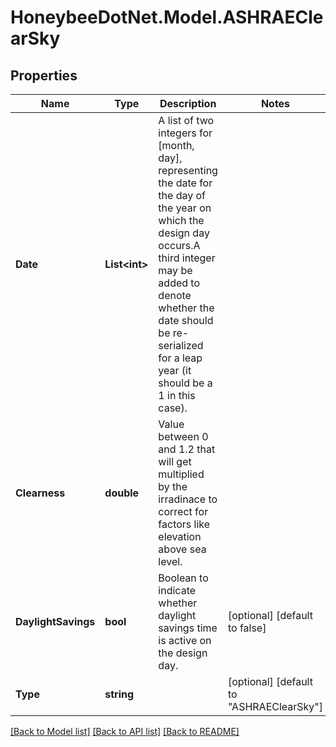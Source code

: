 
# HoneybeeDotNet.Model.ASHRAEClearSky

## Properties

Name | Type | Description | Notes
------------ | ------------- | ------------- | -------------
**Date** | **List&lt;int&gt;** | A list of two integers for [month, day], representing the date for the day of the year on which the design day occurs.A third integer may be added to denote whether the date should be re-serialized for a leap year (it should be a 1 in this case). | 
**Clearness** | **double** | Value between 0 and 1.2 that will get multiplied by the irradinace to correct for factors like elevation above sea level. | 
**DaylightSavings** | **bool** | Boolean to indicate whether daylight savings time is active on the design day. | [optional] [default to false]
**Type** | **string** |  | [optional] [default to "ASHRAEClearSky"]

[[Back to Model list]](../README.md#documentation-for-models)
[[Back to API list]](../README.md#documentation-for-api-endpoints)
[[Back to README]](../README.md)

